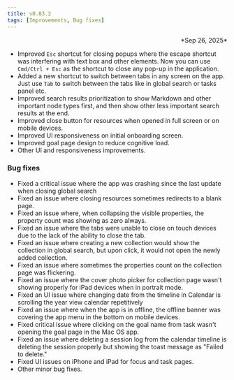 ```yaml
---
title: v0.83.2
tags: [Improvements, Bug fixes]
---
```

<div align="right">*Sep 26, 2025*</div>

- Improved `Esc` shortcut for closing popups where the escape shortcut was interfering with text box and other elements. Now you can use `Cmd/Ctrl + Esc` as the shortcut to close any pop-up in the application.
- Added a new shortcut to switch between tabs in any screen on the app. Just use `Tab` to switch between the tabs like in global search or tasks panel etc.
- Improved search results prioritization to show Markdown and other important node types first, and then show other less important search results at the end.
- Improved close button for resources when opened in full screen or on mobile devices.
- Improved UI responsiveness on initial onboarding screen.
- Improved goal page design to reduce cognitive load.
- Other UI and responsiveness improvements.

### Bug fixes
- Fixed a critical issue where the app was crashing since the last update when closing global search
- Fixed an issue where closing resources sometimes redirects to a blank page.
- Fixed an issue where, when collapsing the visible properties, the property count was showing as zero always.
- Fixed an issue where the tabs were unable to close on touch devices due to the lack of the ability to close the tab.
- Fixed an issue where creating a new collection would show the collection in global search, but upon click, it would not open the newly added collection.
- Fixed an issue where sometimes the properties count on the collection page was flickering.
- Fixed an issue where the cover photo picker for collection page wasn't showing properly for iPad devices when in portrait mode.
- Fixed an UI issue where changing date from the timeline in Calendar is scrolling the year view calendar repetitively
- Fixed an issue where when the app is in offline, the offline banner was covering the app menu in the bottom on mobile devices.
- Fixed critical issue where clicking on the goal name from task wasn't opening the goal page in the Mac OS app.
- Fixed an issue where deleting a session log from the calendar timeline is deleting the session properly but showing the toast message as "Failed to delete."
- Fixed UI issues on iPhone and iPad for focus and task pages.
- Other minor bug fixes.